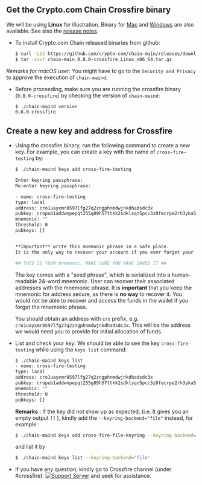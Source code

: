 
## Get the Crypto.com Chain Crossfire binary

We will be using **Linux** for illustration. Binary for
[Mac](https://github.com/crypto-com/chain-main/releases/download/v0.8.0-crossfire/chain-main_0.8.0-crossfire_Darwin_x86_64.tar.gz) and [Windows](https://github.com/crypto-com/chain-main/releases/download/v0.8.0-crossfire/chain-main_0.8.0-crossfire_Windows_x86_64.zip) are also available. See also the [release notes](https://github.com/crypto-com/chain-main/releases/tag/v0.8.0-crossfire).

- To install Crypto.com Chain released binaries from github:

  ```bash
  $ curl -LOJ https://github.com/crypto-com/chain-main/releases/download/v0.8.0-crossfire/chain-main_0.8.0-crossfire_Linux_x86_64.tar.gz
  $ tar -zxvf chain-main_0.8.0-crossfire_Linux_x86_64.tar.gz
  ```

*Remarks for macOS user*: You might have to go to the `Security and Privacy` to approve the execution of `chain-maind`. 


- Before proceeding, make sure you are running the crossfire binary (`0.8.0-crossfire`) by checking the version of `chain-maind`:
    ```bash
    $ ./chain-maind version
    0.8.0-crossfire 
    ```


## Create a new key and address for Crossfire

- Using the crossfire binary, run the following command to create a new key. For example, you can create a key with the name of `cross-fire-testing` by:

    ```bash
    $ ./chain-maind keys add cross-fire-testing  

    Enter keyring passphrase:
    Re-enter keyring passphrase:

    - name: cross-fire-testing
    type: local
    address: cro1uayxmr8597lfg27q2zngphnmdwjnkdhadsdc3x
    pubkey: cropub1addwnpepqt255g89h57ttkk2sdklsqn5pcc3z8fecrpe2rh3yka5xn484lx8k6gs8t6
    mnemonic: ""
    threshold: 0
    pubkeys: []


    **Important** write this mnemonic phrase in a safe place.
    It is the only way to recover your account if you ever forget your password.

    ## THIS IS YOUR mnemonic, MAKE SURE YOU HAVE SAVED IT ##

    ```

    The key comes with a "seed phrase", which is serialized into a human-readable 24-word mnemonic. User can recover their associated addresses with the mnemonic phrase. It is **important** that you keep the mnemonic for address secure, as there is **no way** to recover it. You would not be able to recover and access the funds in the wallet if you forget the mnemonic phrase.



    You should obtain an address with `cro` prefix, e.g. `cro1uayxmr8597lfg27q2zngphnmdwjnkdhadsdc3x`. This will be the address we would need you to provide for initial allocation of funds.


- List and check your key: We should be able to see the key `cross-fire-testing` while using the `keys list` command: 

    ```bash 
    $ ./chain-maind keys list
    - name: cross-fire-testing
    type: local
    address: cro1uayxmr8597lfg27q2zngphnmdwjnkdhadsdc3x
    pubkey: cropub1addwnpepqt255g89h57ttkk2sdklsqn5pcc3z8fecrpe2rh3yka5xn484lx8k6gs8t6
    mnemonic: ""
    threshold: 0
    pubkeys: []
    ```

    **Remarks** : If the key did not show up as expected, (i.e. It gives you an empty output `[]` ), kindly add the `--keyring-backend="file"` instead, for example: 
    ```bash 
    $ ./chain-maind keys add cross-fire-file-keyring --keyring-backend="file"
    ```
    and list it by
    ```bash
    $ ./chain-maind keys list --keyring-backend="file"
    ```

- If you have any question, kindly go to Crossfire channel (under #crossfire): [![Support Server](https://img.shields.io/discord/783264383978569728.svg?color=7289da&label=Crypto.com-Chain&logo=discord&style=flat-square)](https://discord.gg/pahqHz26q4) and seek for assistance. 





